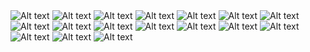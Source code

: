 <img src="public/screenshots/Slide1.jpg" alt="Alt text" title="Optional title">
<img src="public/screenshots/Slide2.jpg" alt="Alt text" title="Optional title">
<img src="public/screenshots/Slide3.jpg" alt="Alt text" title="Optional title">
<img src="public/screenshots/Slide4.jpg" alt="Alt text" title="Optional title">
<img src="public/screenshots/Slide5.jpg" alt="Alt text" title="Optional title">
<img src="public/screenshots/Slide6.jpg" alt="Alt text" title="Optional title">
<img src="public/screenshots/Slide7.jpg" alt="Alt text" title="Optional title">
<img src="public/screenshots/Slide8.jpg" alt="Alt text" title="Optional title">
<img src="public/screenshots/Slide9.jpg" alt="Alt text" title="Optional title">
<img src="public/screenshots/Slide10.jpg" alt="Alt text" title="Optional title">
<img src="public/screenshots/Slide11.jpg" alt="Alt text" title="Optional title">
<img src="public/screenshots/Slide12.jpg" alt="Alt text" title="Optional title">
<img src="public/screenshots/Slide13.jpg" alt="Alt text" title="Optional title">
<img src="public/screenshots/Slide14.jpg" alt="Alt text" title="Optional title">
<img src="public/screenshots/Slide15.jpg" alt="Alt text" title="Optional title">
<img src="public/screenshots/Slide16.PNG" alt="Alt text" title="Optional title">
<img src="public/screenshots/Slide17.PNG" alt="Alt text" title="Optional title">
